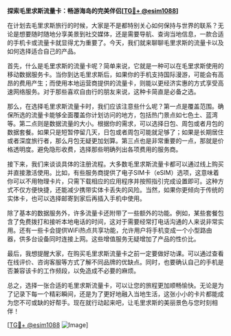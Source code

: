**探索毛里求斯流量卡：畅游海岛的完美伴侣[[TG💪+ @esim1088](https://t.me/s/esim1088)]**

在计划去毛里求斯旅行的时候，大家是不是都特别关心如何保持与世界的联系？无论是想要随时随地分享美景到社交媒体，还是需要导航、查询当地信息，一款合适的手机卡或流量卡就显得尤为重要了。今天，我们就来聊聊毛里求斯的流量卡以及如何选择适合自己的产品。

首先，什么是毛里求斯的流量卡呢？简单来说，它就是一种可以在毛里求斯使用的移动数据服务卡。当你到达毛里求斯后，如果你的手机支持国际漫游，可能会有高昂的费用产生；而使用本地运营商提供的流量卡，则能以更经济实惠的方式享受高速网络服务。对于那些喜欢自由行的朋友来说，这种卡简直是必备之选。

那么，在选择毛里求斯流量卡时，我们应该注意些什么呢？第一点是覆盖范围。确保所选的流量卡能够全面覆盖你计划访问的地方，包括热门景点如七色土、蓝湾等。第二点则是数据流量的大小。根据你的需求，可以选择日包、周包或者月包的数据套餐。如果只是短暂停留几天，日包或者周包可能就足够了；如果是长期居住或者深度旅行者，那么月包无疑更加划算。第三点也是非常重要的一点，那就是价格透明度。避免隐形收费，选择那些明确列出各项费用的服务商。

接下来，我们来谈谈具体的注册流程。大多数毛里求斯流量卡都可以通过线上购买并直接激活使用。比如，有些服务商提供了电子SIM卡（eSIM）选项，这意味着你可以不用物理卡片，只需下载相应的应用程序并按照指引完成设置即可。这种方式不仅方便快捷，还能减少携带实体卡丢失的风险。当然，如果你更倾向于传统的实体卡，也可以选择邮寄到家后再插入手机中使用。

除了基本的数据服务外，许多流量卡还附带了一些额外的功能。例如，某些套餐包含了免费拨打和接听本地电话的时间，这对于需要经常打电话沟通的人来说非常实用。还有一些卡会提供WiFi热点共享功能，允许用户将手机变成一个小型路由器，供多台设备同时连接上网。这些增值服务无疑增加了产品的性价比。

最后，我想提醒大家，在购买毛里求斯流量卡之前一定要做好功课。可以通过查看在线评价、咨询客服等方式了解不同品牌的优缺点。同时，也要确认自己的手机是否兼容该卡的工作频段，以免造成不必要的麻烦。

总之，选择一张合适的毛里求斯流量卡，可以让您的旅程更加顺畅愉快。无论是为了记录下每一个精彩瞬间，还是为了更好地融入当地生活，这张小小的卡片都能成为您不可或缺的好帮手。现在就行动起来吧，让毛里求斯的美丽景色与您时刻相伴！

[[TG💪+ @esim1088](https://t.me/s/esim1088) ![Image](https://i.postimg.cc/4NQfJmqS/Snipaste-2025-05-13-00-14-12.png)]